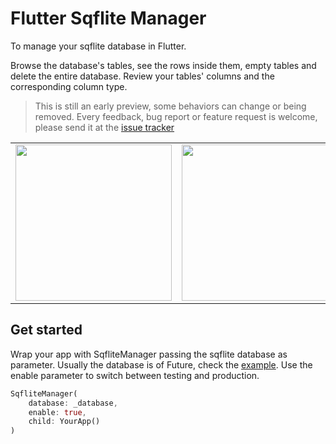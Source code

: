 # Flutter Sqflite Manager
To manage your sqflite database in Flutter. 

Browse the database's tables, see the rows inside them, empty tables and delete the entire database. 
Review your tables' columns and the corresponding column type.
> This is still an early preview, some behaviors can change or being removed. Every feedback, bug report or feature request is welcome, please send it at the <a href="https://github.com/mcrovero/flutter_sqflite_manager/issues">issue tracker</a>
<table>
  <tr>
    <td><img src="https://github.com/mcrovero/flutter_sqflite_manager/raw/master/assets/screen1.png" width="250"></td>
    <td><img src="https://github.com/mcrovero/flutter_sqflite_manager/raw/master/assets/screen2.png" width="250"></td>
    <td><img src="https://github.com/mcrovero/flutter_sqflite_manager/raw/master/assets/screen3.png" width="250"></td>
  </tr>
</table>

## Get started
Wrap your app with SqfliteManager passing the sqflite database as parameter. 
Usually the database is of Future<Database>, check the <a href="https://github.com/mcrovero/flutter_sqflite_manager/tree/master/example">example</a>.
Use the enable parameter to switch between testing and production.
```dart
SqfliteManager(
    database: _database,
    enable: true,
    child: YourApp()
)
```
